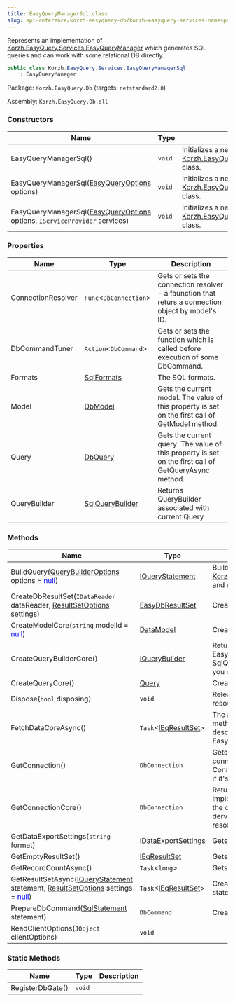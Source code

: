 ```yaml
---
title: EasyQueryManagerSql class
slug: api-reference/korzh-easyquery-db/korzh-easyquery-services-namespace/easyquerymanagersql-class
---
```



Represents an implementation of [Korzh.EasyQuery.Services.EasyQueryManager](/api-reference/korzh-easyquery/korzh-easyquery-services-namespace/easyquerymanager-class)  which generates SQL queries and can work with some relational DB directly.
```csharp
public class Korzh.EasyQuery.Services.EasyQueryManagerSql
    : EasyQueryManager

```
Package: `Korzh.EasyQuery.Db` (targets: `netstandard2.0`)

Assembly: `Korzh.EasyQuery.Db.dll`

### Constructors

| Name | Type | Description | 
| --- | --- | --- | 
| EasyQueryManagerSql() | `void` | Initializes a new instance of the [Korzh.EasyQuery.Services.EasyQueryManagerSql](/api-reference/korzh-easyquery-db/korzh-easyquery-services-namespace/easyquerymanagersql-class) class. | 
| EasyQueryManagerSql([EasyQueryOptions](/api-reference/korzh-easyquery/korzh-easyquery-services-namespace/easyqueryoptions-class) options) | `void` | Initializes a new instance of the [Korzh.EasyQuery.Services.EasyQueryManagerSql](/api-reference/korzh-easyquery-db/korzh-easyquery-services-namespace/easyquerymanagersql-class) class. | 
| EasyQueryManagerSql([EasyQueryOptions](/api-reference/korzh-easyquery/korzh-easyquery-services-namespace/easyqueryoptions-class) options, `IServiceProvider` services) | `void` | Initializes a new instance of the [Korzh.EasyQuery.Services.EasyQueryManagerSql](/api-reference/korzh-easyquery-db/korzh-easyquery-services-namespace/easyquerymanagersql-class) class. | 


### Properties

| Name | Type | Description | 
| --- | --- | --- | 
| ConnectionResolver | `Func`&lt;`DbConnection`&gt; | Gets or sets the connection resolver - a faunction that returs a connection object by model's ID. | 
| DbCommandTuner | `Action`&lt;`DbCommand`&gt; | Gets or sets the function which is called before execution of some DbCommand. | 
| Formats | [SqlFormats](/api-reference/korzh-easyquery-db/korzh-easyquery-db-namespace/sqlformats-class) | The SQL formats. | 
| Model | [DbModel](/api-reference/korzh-easyquery-db/korzh-easyquery-db-namespace/dbmodel-class) | Gets the current model.  The value of this property is set on the first call of GetModel method. | 
| Query | [DbQuery](/api-reference/korzh-easyquery-db/korzh-easyquery-db-namespace/dbquery-class) | Gets the current query.  The value of this property is set on the first call of GetQueryAsync method. | 
| QueryBuilder | [SqlQueryBuilder](/api-reference/korzh-easyquery-db/korzh-easyquery-db-namespace/sqlquerybuilder-class) | Returns QueryBuilder associated with current Query | 


### Methods

| Name | Type | Description | 
| --- | --- | --- | 
| BuildQuery([QueryBuilderOptions](/api-reference/korzh-easyquery/korzh-easyquery-namespace/querybuilderoptions-class) options = <span style='color: blue'>null</span>) | [IQueryStatement](/api-reference/korzh-easyquery/korzh-easyquery-namespace/iquerystatement-interface) | Builds a [Korzh.EasyQuery.IQueryStatement](/api-reference/korzh-easyquery/korzh-easyquery-namespace/iquerystatement-interface) object by the [Korzh.EasyQuery.Services.EasyQueryManagerSql.Query](/api-reference/korzh-easyquery-db/korzh-easyquery-services-namespace/easyquerymanagersql-class) and returns the built statement. | 
| CreateDbResultSet(`IDataReader` dataReader, [ResultSetOptions](/api-reference/korzh-easyquery/korzh-easyquery-services-namespace/resultsetoptions-class) settings) | [EasyDbResultSet](/api-reference/korzh-easyquery-db/korzh-easyquery-services-namespace/easydbresultset-class) | Creates result set | 
| CreateModelCore(`string` modelId = <span style='color: blue'>null</span>) | [DataModel](/api-reference/korzh-easyquery/korzh-easyquery-namespace/datamodel-class) | Creates new DataModel object | 
| CreateQueryBuilderCore() | [IQueryBuilder](/api-reference/korzh-easyquery/korzh-easyquery-namespace/iquerybuilder-interface) | Returns the query builder. In this particular kind of EasyQueryManager it will be an instance of SqlQueryBuilder.  This method also builds the query so you can read the result via GetResult method call. | 
| CreateQueryCore() | [Query](/api-reference/korzh-easyquery/korzh-easyquery-namespace/query-class) | Creates new DbQuery object. | 
| Dispose(`bool` disposing) | `void` | Releases unmanaged and - optionally - managed resources. | 
| FetchDataCoreAsync() | `Task`&lt;[IEqResultSet](/api-reference/korzh-easyquery/korzh-easyquery-services-namespace/ieqresultset-interface)&gt; | The actual implemenation of FetchData function.  This method is overridden in EasyQueryManagerBase descendants like EasyQueryManagerSql or EasyQueryManagerLinq. | 
| GetConnection() | `DbConnection` | Gets the DbConnection associated with this service. If connection is not defined yet - it wil be resolved using ConnectionResolver.  This method opens the connection if it's not opened yet. | 
| GetConnectionCore() | `DbConnection` | Returns the connection object. The default implementations just calls ConnectionResolved to get the connection.  You can override this function in dervived class to implement your own behavior of resolving the connnection by the model ID. | 
| GetDataExportSettings(`string` format) | [IDataExportSettings](/api-reference/easydata-core/easydata-export-namespace/idataexportsettings-interface) | Gets the data export settings. | 
| GetEmptyResultSet() | [IEqResultSet](/api-reference/korzh-easyquery/korzh-easyquery-services-namespace/ieqresultset-interface) | Gets any empty result set. | 
| GetRecordCountAsync() | `Task`&lt;`long`&gt; | Gets the record count for the current query | 
| GetResultSetAsync([IQueryStatement](/api-reference/korzh-easyquery/korzh-easyquery-namespace/iquerystatement-interface) statement, [ResultSetOptions](/api-reference/korzh-easyquery/korzh-easyquery-services-namespace/resultsetoptions-class) settings = <span style='color: blue'>null</span>) | `Task`&lt;[IEqResultSet](/api-reference/korzh-easyquery/korzh-easyquery-services-namespace/ieqresultset-interface)&gt; | Creates and returns a ResultSet object by SQL statement. | 
| PrepareDbCommand([SqlStatement](/api-reference/korzh-easyquery-db/korzh-easyquery-db-namespace/sqlstatement-class) statement) | `DbCommand` | Creates and prepares the database command. | 
| ReadClientOptions(`JObject` clientOptions) | `void` |  | 


### Static Methods

| Name | Type | Description | 
| --- | --- | --- | 
| RegisterDbGate() | `void` |  |